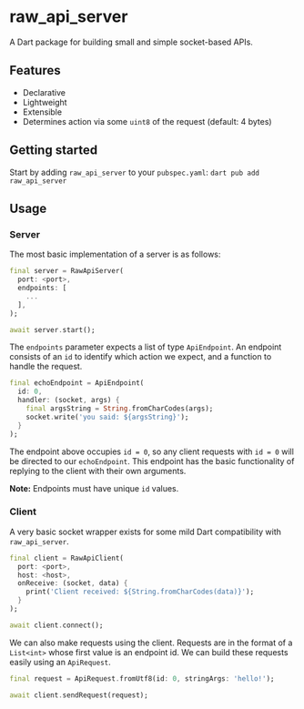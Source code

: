 # raw_api_server

A Dart package for building small and simple socket-based APIs.

## Features

* Declarative
* Lightweight
* Extensible
* Determines action via some `uint8` of the request (default: 4 bytes)

## Getting started

Start by adding `raw_api_server` to your `pubspec.yaml`: `dart pub add raw_api_server`

## Usage

### Server

The most basic implementation of a server is as follows:

```dart
final server = RawApiServer(
  port: <port>,
  endpoints: [
    ...
  ],
);

await server.start();
```

The `endpoints` parameter expects a list of type `ApiEndpoint`. An endpoint consists of an `id` to identify which action we expect, and a function to handle the request.

```dart
final echoEndpoint = ApiEndpoint(
  id: 0,
  handler: (socket, args) {
    final argsString = String.fromCharCodes(args);
    socket.write('you said: ${argsString}');
  }
);
```

The endpoint above occupies `id = 0`, so any client requests with `id = 0` will be directed to our `echoEndpoint`. This endpoint has the basic functionality of replying to the client with their own arguments.

**Note:** Endpoints must have unique `id` values.

### Client

A very basic socket wrapper exists for some mild Dart compatibility with `raw_api_server`.

```dart
final client = RawApiClient(
  port: <port>,
  host: <host>,
  onReceive: (socket, data) {
    print('Client received: ${String.fromCharCodes(data)}');
  }
);

await client.connect();
```

We can also make requests using the client. Requests are in the format of a `List<int>` whose first value is an endpoint id. We can build these requests easily using an `ApiRequest`.

```dart
final request = ApiRequest.fromUtf8(id: 0, stringArgs: 'hello!');
```

```dart
await client.sendRequest(request);
```
